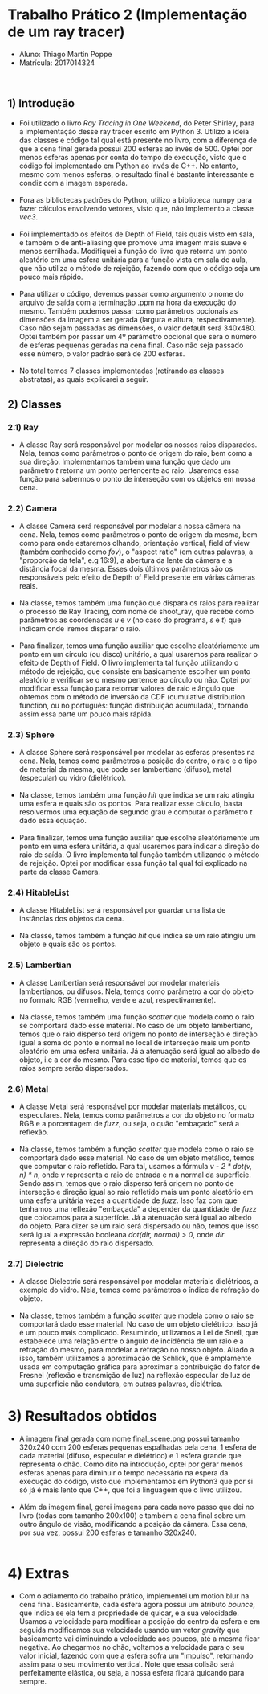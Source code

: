 # Trabalho Prático 2 (Implementação de um ray tracer)

- Aluno: Thiago Martin Poppe
- Matrícula: 2017014324
<br>

## 1) Introdução
- Foi utilizado o livro _Ray Tracing in One Weekend_, do Peter Shirley, para a implementação desse ray tracer escrito em Python 3. Utilizo a ideia das classes e código tal qual está presente no livro, com a diferença de que a cena final gerada possui 200 esferas ao invés de 500. Optei por menos esferas apenas por conta do tempo de execução, visto que o código foi implementado em Python ao invés de C++. No entanto, mesmo com menos esferas, o resultado final é bastante interessante e condiz com a imagem esperada.
<br><br>
- Fora as bibliotecas padrões do Python, utilizo a biblioteca numpy para fazer cálculos envolvendo vetores, visto que, não implemento a classe _vec3_.
<br><br>
- Foi implementado os efeitos de Depth of Field, tais quais visto em sala, e também o de anti-aliasing que promove uma imagem mais suave e menos serrilhada. Modifiquei a função do livro que retorna um ponto aleatório em uma esfera unitária para a função vista em sala de aula, que não utiliza o método de rejeição, fazendo com que o código seja um pouco mais rápido.
<br><br>
- Para utilizar o código, devemos passar como argumento o nome do arquivo de saída com a terminação .ppm na hora da execução do mesmo. Também podemos passar como parâmetros opcionais as dimensões da imagem a ser gerada (largura e altura, respectivamente). Caso não sejam passadas as dimensões, o valor default será 340x480. Optei também por passar um 4º parâmetro opcional que será o número de esferas pequenas geradas na cena final. Caso não seja passado esse número, o valor padrão será de 200 esferas.
<br><br>
- No total temos 7 classes implementadas (retirando as classes abstratas), as quais explicarei a seguir.

## 2) Classes
### 2.1) Ray
- A classe Ray será responsável por modelar os nossos raios disparados. Nela, temos como parâmetros o ponto de origem do raio, bem como a sua direção. Implementamos também uma função que dado um parâmetro _t_ retorna um ponto pertencente ao raio. Usaremos essa função para sabermos o ponto de interseção com os objetos em nossa cena.

### 2.2) Camera
- A classe Camera será responsável por modelar a nossa câmera na cena. Nela, temos como parâmetros o ponto de origem da mesma, bem como para onde estaremos olhando, orientação vertical, field of view (também conhecido como _fov_), o "aspect ratio" (em outras palavras, a "proporção da tela", e.g 16:9), a abertura da lente da câmera e a distância focal da mesma. Esses dois últimos parâmetros são os responsáveis pelo efeito de Depth of Field presente em várias câmeras reais.
<br><br>
- Na classe, temos também uma função que dispara os raios para realizar o processo de Ray Tracing, com nome de shoot\_ray, que recebe como parâmetros as coordenadas _u_ e _v_ (no caso do programa, _s_ e _t_) que indicam onde iremos disparar o raio.
<br><br>
- Para finalizar, temos uma função auxiliar que escolhe aleatóriamente um ponto em um círculo (ou disco) unitário, a qual usaremos para realizar o efeito de Depth of Field. O livro implementa tal função utilizando o método de rejeição, que consiste em basicamente escolher um ponto aleatório e verificar se o mesmo pertence ao círculo ou não. Optei por modificar essa função para retornar valores de raio e ângulo que obtemos com o método de inversão da CDF (cumulative distribution function, ou no português: função distribuição acumulada), tornando assim essa parte um pouco mais rápida.

### 2.3) Sphere
- A classe Sphere será responsável por modelar as esferas presentes na cena. Nela, temos como parâmetros a posição do centro, o raio e o tipo de material da mesma, que pode ser lambertiano (difuso), metal (especular) ou vidro (dielétrico).
<br><br>
- Na classe, temos também uma função _hit_ que indica se um raio atingiu uma esfera e quais são os pontos. Para realizar esse cálculo, basta resolvermos uma equação de segundo grau e computar o parâmetro _t_ dado essa equação.
<br><br>
- Para finalizar, temos uma função auxiliar que escolhe aleatóriamente um ponto em uma esfera unitária, a qual usaremos para indicar a direção do raio de saída. O livro implementa tal função também utilizando o método de rejeição. Optei por modificar essa função tal qual foi explicado na parte da classe Camera.

### 2.4) HitableList
- A classe HitableList será responsável por guardar uma lista de instâncias dos objetos da cena.
<br><br>
- Na classe, temos também a função _hit_ que indica se um raio atingiu um objeto e quais são os pontos.

### 2.5) Lambertian
- A classe Lambertian será responsável por modelar materiais lambertianos, ou difusos. Nela, temos como parâmetro a cor do objeto no formato RGB (vermelho, verde e azul, respectivamente).
<br><br>
- Na classe, temos também uma função _scatter_ que modela como o raio se comportará dado esse material. No caso de um objeto lambertiano, temos que o raio disperso terá origem no ponto de interseção e direção igual a soma do ponto e normal no local de interseção mais um ponto aleatório em uma esfera unitária. Já a atenuação será igual ao albedo do objeto, i.e a cor do mesmo. Para esse tipo de material, temos que os raios sempre serão dispersados.

### 2.6) Metal
- A classe Metal será responsável por modelar materiais metálicos, ou especulares. Nela, temos como parâmetros a cor do objeto no formato RGB e a porcentagem de _fuzz_, ou seja, o quão "embaçado" será a reflexão.
<br><br>
- Na classe, temos também a função _scatter_ que modela como o raio se comportará dado esse material. No caso de um objeto metálico, temos que computar o raio refletido. Para tal, usamos a fórmula _v - 2 * dot(v, n) * n_, onde _v_ representa o raio de entrada e _n_ a normal da superfície. Sendo assim, temos que o raio disperso terá origem no ponto de interseção e direção igual ao raio refletido mais um ponto aleatório em uma esfera unitária vezes a quantidade de _fuzz_. Isso faz com que tenhamos uma reflexão "embaçada" a depender da quantidade de _fuzz_ que colocamos para a superfície. Já a atenuação será igual ao albedo do objeto. Para dizer se um raio será dispersado ou não, temos que isso será igual a expressão booleana _dot(dir, normal) > 0_, onde _dir_ representa a direção do raio dispersado.

### 2.7) Dielectric
- A classe Dielectric será responsável por modelar materiais dielétricos, a exemplo do vidro. Nela, temos como parâmetros o índice de refração do objeto.
<br><br>
- Na classe, temos também a função _scatter_ que modela como o raio se comportará dado esse material. No caso de um objeto dielétrico, isso já é um pouco mais complicado. Resumindo, utilizamos a Lei de Snell, que estabelece uma relação entre o ângulo de incidência de um raio e a refração do mesmo, para modelar a refração no nosso objeto. Aliado a isso, também utilizamos a aproximação de Schlick, que é amplamente usada em computação gráfica para aproximar a contribuição do fator de Fresnel (reflexão e transmição de luz) na reflexão especular de luz de uma superfície não condutora, em outras palavras, dielétrica.

# 3) Resultados obtidos
- A imagem final gerada com nome final_scene.png possui tamanho 320x240 com 200 esferas pequenas espalhadas pela cena, 1 esfera de cada material (difuso, especular e dielétrico) e 1 esfera grande que representa o chão. Como dito na introdução, optei por gerar menos esferas apenas para diminuir o tempo necessário na espera da execução do código, visto que implementamos em Python3 que por si só já é mais lento que C++, que foi a linguagem que o livro utilizou.
<br><br>
- Além da imagem final, gerei imagens para cada novo passo que dei no livro (todas com tamanho 200x100) e também a cena final sobre um outro ângulo de visão, modificando a posição da câmera. Essa cena, por sua vez, possui 200 esferas e tamanho 320x240.
<br><br>

# 4) Extras
- Com o adiamento do trabalho prático, implementei um motion blur na cena final. Basicamente, cada esfera agora possui um atributo _bounce_, que indica se ela tem a propriedade de quicar, e a sua velocidade. Usamos a velocidade para modificar a posição do centro da esfera e em seguida modificamos sua velocidade usando um vetor _gravity_ que basicamente vai diminuindo a velocidade aos poucos, até a mesma ficar negativa. Ao chegarmos no chão, voltamos a velocidade para o seu valor inicial, fazendo com que a esfera sofra um "impulso", retornando assim para o seu movimento vertical. Note que essa colisão será perfeitamente elástica, ou seja, a nossa esfera ficará quicando para sempre.
